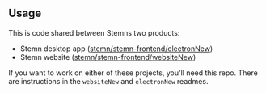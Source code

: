 ## Usage

This is code shared between Stemns two products:

* Stemn desktop app ([stemn/stemn-frontend/electronNew](https://github.com/stemn/stemn-frontend/tree/master/electronNew)) 
* Stemn website ([stemn/stemn-frontend/websiteNew](https://github.com/stemn/stemn-frontend/tree/master/electronNew))

If you want to work on either of these projects, you'll need this repo. There are instructions in the `websiteNew` and `electronNew` readmes.
